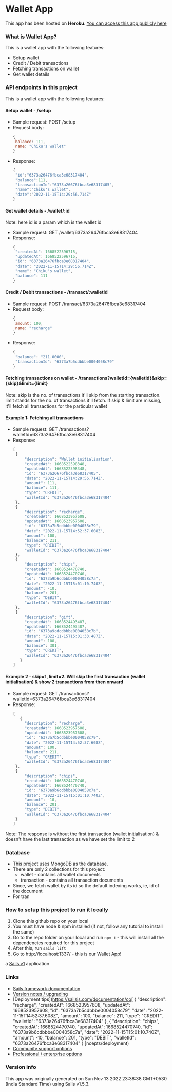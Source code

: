 # Wallet App

This app has been hosted on <b>Heroku</b>. [You can access this app publicly here](https://warm-forest-96436.herokuapp.com/) 

### What is Wallet App?
This is a wallet app with the following features:
- Setup wallet
- Credit / Debit transactions
- Fetching transactions on wallet
- Get wallet details

### API endpoints in this project
This is a wallet app with the following features:
#### Setup wallet - /setup
   - Sample request: POST /setup
   - Request body: 
     ```javascript 
     {
      balance: 111, 
      name: "Chiku's wallet"
     }
     ```
   - Response: 
     ```javascript
     {
      "id":"6373a26476fbca3e68317404",
      "balance":111,
      "transactionId":"6373a26676fbca3e68317405",
      "name":"Chiku's wallet",
      "date":"2022-11-15T14:29:56.714Z"
     }
     ```
#### Get wallet details - /wallet/:id
Note: here id is a param which is the wallet id
- Sample request: GET /wallet/6373a26476fbca3e68317404
- Response: 
     ```javascript
     {
      "createdAt": 1668522596715,
      "updatedAt": 1668522596715,
      "id": "6373a26476fbca3e68317404",
      "date": "2022-11-15T14:29:56.714Z",
      "name": "Chiku's wallet",
      "balance": 111
     }
     ```
#### Credit / Debit transactions - /transact/:walletId
- Sample request: POST /transact/6373a26476fbca3e68317404
- Request body: 
     ```javascript 
     {
      amount: 100, 
      name: "recharge"
     }
     ```
 - Response: 
     ```javascript
     {
      "balance": "211.0000",
      "transactionId": "6373a7b5cdbbbe0004058c79"
     }
     ```
#### Fetching transactions on wallet - /transactions?walletId={walletId}&skip={skip}&limit={limit}
Note: skip is the no. of transactions it'll skip from the starting transaction. limit stands for the no. of transactions it'll fetch. If skip & limit are missing, it'll fetch all transactions for the particular wallet
#### Example 1: Fetching all transactions
- Sample request: GET /transactions?walletId=6373a26476fbca3e68317404
- Response: 
     ```javascript
     [
      {
          "description": "Wallet initialisation",
          "createdAt": 1668522598348,
          "updatedAt": 1668522598348,
          "id": "6373a26676fbca3e68317405",
          "date": "2022-11-15T14:29:56.714Z",
          "amount": 111,
          "balance": 111,
          "type": "CREDIT",
          "walletId": "6373a26476fbca3e68317404"
      },
      {
          "description": "recharge",
          "createdAt": 1668523957608,
          "updatedAt": 1668523957608,
          "id": "6373a7b5cdbbbe0004058c79",
          "date": "2022-11-15T14:52:37.608Z",
          "amount": 100,
          "balance": 211,
          "type": "CREDIT",
          "walletId": "6373a26476fbca3e68317404"
      },
      {
          "description": "chips",
          "createdAt": 1668524470740,
          "updatedAt": 1668524470740,
          "id": "6373a9b6cdbbbe0004058c7a",
          "date": "2022-11-15T15:01:10.740Z",
          "amount": -10,
          "balance": 201,
          "type": "DEBIT",
          "walletId": "6373a26476fbca3e68317404"
      },
      {
          "description": "gift",
          "createdAt": 1668524493487,
          "updatedAt": 1668524493487,
          "id": "6373a9cdcdbbbe0004058c7b",
          "date": "2022-11-15T15:01:33.487Z",
          "amount": 100,
          "balance": 301,
          "type": "CREDIT",
          "walletId": "6373a26476fbca3e68317404"
        }
     ]
     ```
#### Example 2 - skip=1, limit=2. Will skip the first transaction (wallet initialisation) & show 2 transactions from then onward
- Sample request: GET /transactions?walletId=6373a26476fbca3e68317404
- Response:
     ```javascript
     [
        {
          "description": "recharge",
          "createdAt": 1668523957608,
          "updatedAt": 1668523957608,
          "id": "6373a7b5cdbbbe0004058c79",
          "date": "2022-11-15T14:52:37.608Z",
          "amount": 100,
          "balance": 211,
          "type": "CREDIT",
          "walletId": "6373a26476fbca3e68317404"
      },
      {
          "description": "chips",
          "createdAt": 1668524470740,
          "updatedAt": 1668524470740,
          "id": "6373a9b6cdbbbe0004058c7a",
          "date": "2022-11-15T15:01:10.740Z",
          "amount": -10,
          "balance": 201,
          "type": "DEBIT",
          "walletId": "6373a26476fbca3e68317404"
      }
     ]
     ```
Note: The response is without the first transaction (wallet initialisation) & doesn't have the last transaction as we have set the limit to 2

### Database
- This project uses MongoDB as the database.
- There are only 2 collections for this project:
  - wallet - contains all wallet documents
  - transaction - contains all transaction documents
- Since, we fetch wallet by its id so the default indexing works, ie, id of the document
- For tran

### How to setup this project to run it locally
1. Clone this github repo on your local
2. You must have node & npm installed (if not, follow any tutorial to install the same)
3. Go to the repo folder on your local and run `npm i` - this will install all the dependencies required for this project
4. After this, run `sails lift`
5. Go to http://localhost:1337/ - this is our Wallet App!


a [Sails v1](https://sailsjs.com) application


### Links

+ [Sails framework documentation](https://sailsjs.com/get-started)
+ [Version notes / upgrading](https://sailsjs.com/documentation/upgrading)
+ [Deployment tips](https://sailsjs.com/documentation/co[
   {
     "description": "recharge",
     "createdAt": 1668523957608,
     "updatedAt": 1668523957608,
     "id": "6373a7b5cdbbbe0004058c79",
     "date": "2022-11-15T14:52:37.608Z",
     "amount": 100,
     "balance": 211,
     "type": "CREDIT",
     "walletId": "6373a26476fbca3e68317404"
 },
 {
     "description": "chips",
     "createdAt": 1668524470740,
     "updatedAt": 1668524470740,
     "id": "6373a9b6cdbbbe0004058c7a",
     "date": "2022-11-15T15:01:10.740Z",
     "amount": -10,
     "balance": 201,
     "type": "DEBIT",
     "walletId": "6373a26476fbca3e68317404"
 }
]ncepts/deployment)
+ [Community support options](https://sailsjs.com/support)
+ [Professional / enterprise options](https://sailsjs.com/enterprise)


### Version info

This app was originally generated on Sun Nov 13 2022 23:38:38 GMT+0530 (India Standard Time) using Sails v1.5.3.

<!-- Internally, Sails used [`sails-generate@2.0.7`](https://github.com/balderdashy/sails-generate/tree/v2.0.7/lib/core-generators/new). -->



<!--
Note:  Generators are usually run using the globally-installed `sails` CLI (command-line interface).  This CLI version is _environment-specific_ rather than app-specific, thus over time, as a project's dependencies are upgraded or the project is worked on by different developers on different computers using different versions of Node.js, the Sails dependency in its package.json file may differ from the globally-installed Sails CLI release it was originally generated with.  (Be sure to always check out the relevant [upgrading guides](https://sailsjs.com/upgrading) before upgrading the version of Sails used by your app.  If you're stuck, [get help here](https://sailsjs.com/support).)
-->

